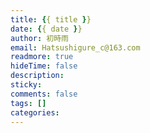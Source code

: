 ```yaml
---
title: {{ title }}
date: {{ date }}
author: 初時雨
email: Hatsushigure_c@163.com
readmore: true
hideTime: false
description: 
sticky: 
comments: false
tags: []
categories:
---
```

